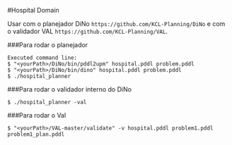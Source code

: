 #Hospital Domain

Usar com o planejador DiNo `https://github.com/KCL-Planning/DiNo` e com o validador VAL `https://github.com/KCL-Planning/VAL`.

###Para rodar o planejador 

```
Executed command line: 
$ "<yourPath>/DiNo/bin/pddl2upm" hospital.pddl problem.pddl
$ "<yourPath>/DiNo/bin/dino" hospital.pddl problem.pddl
$ ./hospital_planner
```

###Para rodar o validador  interno do DiNo

```
$ ./hospital_planner -val
```
###Para rodar o Val

```
$ "<yourPath>/VAL-master/validate" -v hospital.pddl problem1.pddl problem1_plan.pddl
```